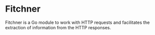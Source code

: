 # Fitchner

Fitchner is a Go module to work with HTTP requests and facilitates the extraction of information from the HTTP responses.
